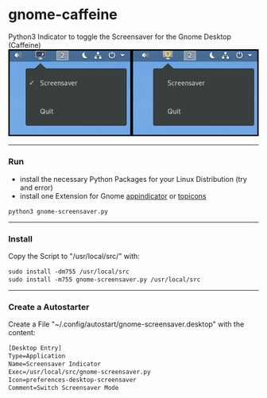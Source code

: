 # gnome-caffeine
Python3 Indicator to toggle the Screensaver for the Gnome Desktop (Caffeine)
![Alt text](/screenshot.png?raw=true "Screenshot")
___
### Run
- install the necessary Python Packages for your Linux Distribution (try and error)
- install one Extension for Gnome [appindicator](https://extensions.gnome.org/extension/615/appindicator-support/) or [topicons](https://extensions.gnome.org/extension/1031/topicons/)
```
python3 gnome-screensaver.py
```
___
### Install
Copy the Script to "/usr/local/src/" with:
```
sudo install -dm755 /usr/local/src
sudo install -m755 gnome-screensaver.py /usr/local/src
```
___
### Create a Autostarter
Create a File "~/.config/autostart/gnome-screensaver.desktop" with the content:
```
[Desktop Entry]
Type=Application
Name=Screensaver Indicator
Exec=/usr/local/src/gnome-screensaver.py
Icon=preferences-desktop-screensaver
Comment=Switch Screensaver Mode
```
